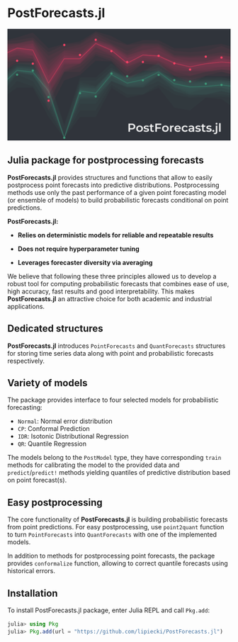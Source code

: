 # PostForecasts.jl
![image](images/banner.png)

## Julia package for postprocessing forecasts
**PostForecasts.jl** provides structures and functions that allow to easily postprocess point forecasts into predictive distributions. Postprocessing methods use only the past performance of a given point forecasting model (or ensemble of models) to build probabilistic forecasts conditional on point predictions.

**PostForecasts.jl:**

- **Relies on deterministic models for reliable and repeatable results**

- **Does not require hyperparameter tuning**

- **Leverages forecaster diversity via averaging**

We believe that following these three principles allowed us to develop a robust tool for computing probabilistic forecasts that combines ease of use, high accuracy, fast results and good interpretability. This makes **PostForecasts.jl** an attractive choice for both academic and industrial applications.

## Dedicated structures
**PostForecasts.jl** introduces `PointForecasts` and `QuantForecasts` structures for storing time series data along with point and probabilistic forecasts respectively.

## Variety of models
The package provides interface to four selected models for probabilistic forecasting:
- `Normal`:  Normal error distribution
- `CP`: Conformal Prediction
- `IDR`: Isotonic Distributional Regression
- `QR`: Quantile Regression

The models belong to the `PostModel` type, they have corresponding `train` methods for calibrating the model to the provided data and `predict`/`predict!` methods yielding quantiles of predictive distribution based on point forecast(s).

## Easy postprocessing
The core functionality of **PostForecasts.jl** is building probabilistic forecasts from point predictions. For easy postprocessing, use `point2quant` function to turn `PointForecasts` into `QuantForecasts` with one of the implemented models.

In addition to methods for postprocessing point forecasts, the package provides `conformalize` function, allowing to correct quantile forecasts using historical errors.

## Installation
To install PostForecasts.jl package, enter Julia REPL and call `Pkg.add`:

```julia
julia> using Pkg
julia> Pkg.add(url = "https://github.com/lipiecki/PostForecasts.jl")
```
